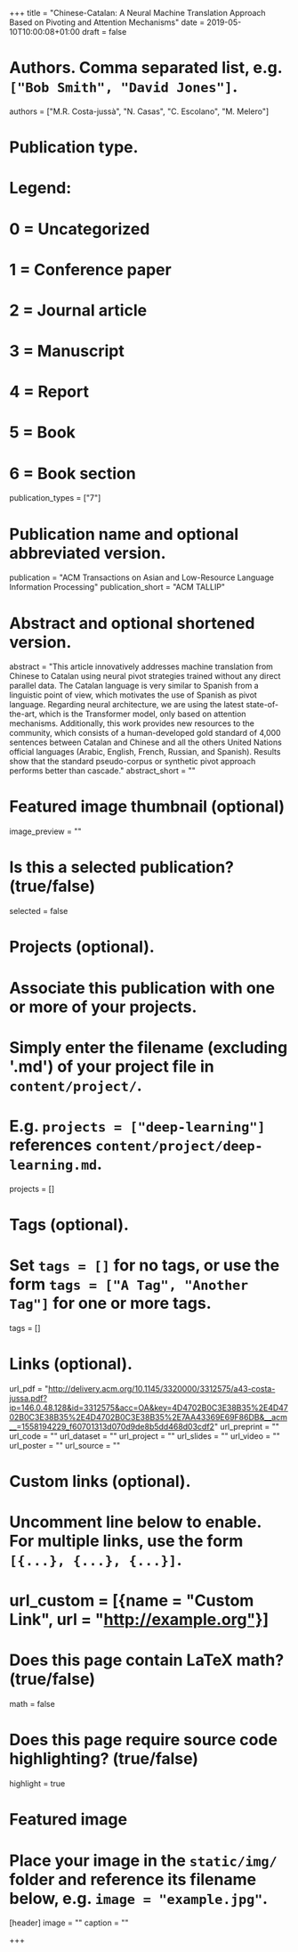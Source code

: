 +++
title = "Chinese-Catalan: A Neural Machine Translation Approach Based on Pivoting and Attention Mechanisms"
date = 2019-05-10T10:00:08+01:00
draft = false

# Authors. Comma separated list, e.g. `["Bob Smith", "David Jones"]`.
authors = ["M.R. Costa-jussà", "N. Casas", "C. Escolano", "M. Melero"]

# Publication type.
# Legend:
# 0 = Uncategorized
# 1 = Conference paper
# 2 = Journal article
# 3 = Manuscript
# 4 = Report
# 5 = Book
# 6 = Book section
publication_types = ["7"]

# Publication name and optional abbreviated version.
publication = "ACM Transactions on Asian and Low-Resource Language Information Processing"
publication_short = "ACM TALLIP"

# Abstract and optional shortened version.
abstract = "This article innovatively addresses machine translation from Chinese to Catalan using neural pivot strategies trained without any direct parallel data. The Catalan language is very similar to Spanish from a linguistic point of view, which motivates the use of Spanish as pivot language. Regarding neural architecture, we are using the latest state-of-the-art, which is the Transformer model, only based on attention mechanisms. Additionally, this work provides new resources to the community, which consists of a human-developed gold standard of 4,000 sentences between Catalan and Chinese and all the others United Nations official languages (Arabic, English, French, Russian, and Spanish). Results show that the standard pseudo-corpus or synthetic pivot approach performs better than cascade."
abstract_short = ""

# Featured image thumbnail (optional)
image_preview = ""

# Is this a selected publication? (true/false)
selected = false

# Projects (optional).
#   Associate this publication with one or more of your projects.
#   Simply enter the filename (excluding '.md') of your project file in `content/project/`.
#   E.g. `projects = ["deep-learning"]` references `content/project/deep-learning.md`.
projects = []

# Tags (optional).
#   Set `tags = []` for no tags, or use the form `tags = ["A Tag", "Another Tag"]` for one or more tags.
tags = []

# Links (optional).
url_pdf = "http://delivery.acm.org/10.1145/3320000/3312575/a43-costa-jussa.pdf?ip=146.0.48.128&id=3312575&acc=OA&key=4D4702B0C3E38B35%2E4D4702B0C3E38B35%2E4D4702B0C3E38B35%2E7AA43369E69F86DB&__acm__=1558194229_f60701313d070d9de8b5dd468d03cdf2"
url_preprint = ""
url_code = ""
url_dataset = ""
url_project = ""
url_slides = ""
url_video = ""
url_poster = ""
url_source = ""

# Custom links (optional).
#   Uncomment line below to enable. For multiple links, use the form `[{...}, {...}, {...}]`.
# url_custom = [{name = "Custom Link", url = "http://example.org"}]

# Does this page contain LaTeX math? (true/false)
math = false

# Does this page require source code highlighting? (true/false)
highlight = true

# Featured image
# Place your image in the `static/img/` folder and reference its filename below, e.g. `image = "example.jpg"`.
[header]
image = ""
caption = ""

+++

